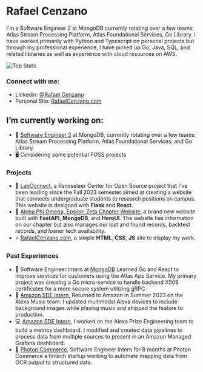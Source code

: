 # Rafael Cenzano
I'm a Software Engineer 2 at MongoDB currently rotating over a few teams; Atlas Stream Processing Platform, Atlas Foundational Services, Go Library. I have worked primarily with Python and Typescript on personal projects but through my professional experience, I have picked up Go, Java, SQL, and related libraries as well as experience with cloud resources on AWS.

![Top Stats](https://github-readme-stats.vercel.app/api?username=RafaelCenzano&show_icons=true&theme=vue-dark&hide_rank=true&show=reviews,prs_merged,prs_merged_percentage)

### Connect with me:
- Linkedin: [@Rafael Cenzano](https://www.linkedin.com/in/rafael-cenzano/)
- Personal Site: [RafaelCenzano.com](https://rafaelcenzano.com)

##  I’m currently working on:
- 🥭 [Software Engineer 2](https://github.com/mongodb) at MongoDB, currently rotating over a few teams; Atlas Stream Processing Platform, Atlas Foundational Services, and Go Library.
- 🖥️ Considering some potential FOSS projects

### Projects
- 🔬 [LabConnect](https://github.com/LabConnect-RCOS), a Rensselaer Center for Open Source project that I've been leading since the Fall 2023 semester aimed at creating a website that connects undergraduate students to research positions on campus. This website is designed with **Flask** and **React**.
- 📝 [Alpha Phi Omega, Epsilon Zeta Chapter Website](https://github.com/alpha-phi-omega-ez/apoez.org-flask), a brand new website built with **FastAPI**, **MongoDB**, and **HeroUI**. The website has information on our chapter but also manages our lost and found records, backtest records, and loaner tech availability.
- ⭐ [RafaelCenzano.com](https://github.com/RafaelCenzano/rafaelcenzano.com), a simple **HTML**, **CSS**, **JS** site to display my work.

### Past Experiences
- 🥭 Software Engineer Intern at [MongoDB](https://github.com/mongodb) Learned Go and React to improve services for customers using the Atlas App Service. My primary project was creating a Go micro-service to handle backend X509 certificates for a more secure system utilizing gRPC.
- 🎵 [Amazon SDE Intern](https://amazon.jobs/en/teams/internships-for-students), Returned to Amazon in Summer 2023 on the Alexa Music team. I updated multimodal Alexa devices to include background images while playing music and shipped the feature to production.
- 💻 [Amazon SDE Intern](https://amazon.jobs/en/teams/internships-for-students), I worked on the Alexa Prize Engineering team to build a metrics dashboard. I modified and created data pipelines to process data from multiple sources to present in an Amazon Managed Grafana dashboard.
- 🔅 [Photon Commerce](https://www.photoncommerce.com), Software Engineer Intern for 8 months at Photon Commerce a fintech startup working to automate mapping data from OCR output to structured data.
